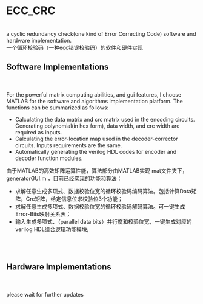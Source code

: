 # ECC_CRC
<br>
a cyclic redundancy check(one kind of Error Correcting Code) software and hardware implementation.
<br>
一个循环校验码（一种ecc错误校验码）的软件和硬件实现
<br>

## Software Implementations
<br> <br> 
For the powerful matrix computing abilities, and gui features, I choose MATLAB for the software and algorithms implementation platform. The functions can be summarized as follows:

* Calculating the data matrix and crc matrix used in the encoding circuits. Generating polynomial(in hex form), data width, and crc width are required as inputs. 
* Calculating the error-location map used in the decoder-corrector circuits. Inputs requirements are the same.
* Automatically generating the verilog HDL codes for encoder and decoder function modules.

由于MATLAB的高效矩阵运算性能，算法部分由MATLAB实现
mat文件夹下，generatorGUI.m ，目前已经实现的功能和算法：
* 求解任意生成多项式、数据校验位宽的循环校验码编码算法。包括计算Data矩阵，Crc矩阵，给定信息位求校验位3个功能；
* 求解任意生成多项式、数据校验位宽的循环校验码解码算法。可一键生成Error-Bits映射关系表；
* 输入生成多项式、（parallel data bits）并行度和校验位宽，一键生成对应的verilog HDL组合逻辑功能模块;

<br> <br> 

## Hardware Implementations
<br> <br> 
please wait for further updates
